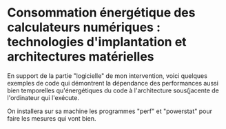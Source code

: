# Consommation énergétique des calculateurs numériques : technologies d'implantation et architectures matérielles

En support de la partie "logicielle" de mon intervention, voici quelques exemples de code qui démontrent la dépendance des performances aussi bien temporelles qu'énergétiques du code à l'architecture sous(jacente de l'ordinateur qui l'exécute.

On installera sur sa machine les programmes "perf" et "powerstat" pour faire les mesures qui vont bien.
